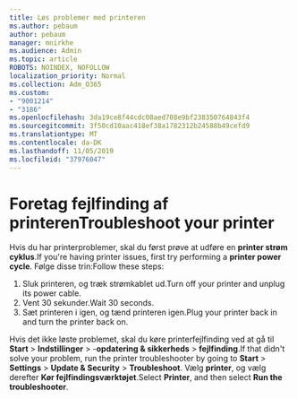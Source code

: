 ```yaml
---
title: Løs problemer med printeren
ms.author: pebaum
author: pebaum
manager: mnirkhe
ms.audience: Admin
ms.topic: article
ROBOTS: NOINDEX, NOFOLLOW
localization_priority: Normal
ms.collection: Adm_O365
ms.custom:
- "9001214"
- "3186"
ms.openlocfilehash: 3da19ce8f44cdc08aed708e9bf238350764843f4
ms.sourcegitcommit: 3f50cd10aac418ef38a1782312b24588b49cefd9
ms.translationtype: MT
ms.contentlocale: da-DK
ms.lasthandoff: 11/05/2019
ms.locfileid: "37976047"
---
```

# <a name="troubleshoot-your-printer"></a><span data-ttu-id="58771-102">Foretag fejlfinding af printeren</span><span class="sxs-lookup"><span data-stu-id="58771-102">Troubleshoot your printer</span></span>

<span data-ttu-id="58771-103">Hvis du har printerproblemer, skal du først prøve at udføre en **printer strøm cyklus**.</span><span class="sxs-lookup"><span data-stu-id="58771-103">If you're having printer issues, first try performing a **printer power cycle**.</span></span> <span data-ttu-id="58771-104">Følge disse trin:</span><span class="sxs-lookup"><span data-stu-id="58771-104">Follow these steps:</span></span>

1. <span data-ttu-id="58771-105">Sluk printeren, og træk strømkablet ud.</span><span class="sxs-lookup"><span data-stu-id="58771-105">Turn off your printer and unplug its power cable.</span></span>
2. <span data-ttu-id="58771-106">Vent 30 sekunder.</span><span class="sxs-lookup"><span data-stu-id="58771-106">Wait 30 seconds.</span></span>
3. <span data-ttu-id="58771-107">Sæt printeren i igen, og tænd printeren igen.</span><span class="sxs-lookup"><span data-stu-id="58771-107">Plug your printer back in and turn the printer back on.</span></span>

<span data-ttu-id="58771-108">Hvis det ikke løste problemet, skal du køre printerfejlfinding ved at gå til **Start** > **Indstillinger** > -**opdatering & sikkerheds** > **fejlfinding**.</span><span class="sxs-lookup"><span data-stu-id="58771-108">If that didn't solve your problem, run the printer troubleshooter by going to **Start** > **Settings** > **Update & Security** > **Troubleshoot**.</span></span> <span data-ttu-id="58771-109">Vælg **printer**, og vælg derefter **Kør fejlfindingsværktøjet**.</span><span class="sxs-lookup"><span data-stu-id="58771-109">Select **Printer**, and then select **Run the troubleshooter**.</span></span>